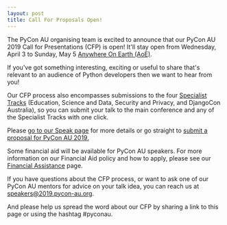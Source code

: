 ```yaml
---
layout: post
title: Call For Proposals Open!
---
```


The PyCon AU organising team is excited to announce that our PyCon AU 2019 Call for Presentations (CFP) is open! It'll stay open from Wednesday, April 3 to Sunday, May 5 [Anywhere On Earth (AoE)](https://en.wikipedia.org/wiki/Anywhere_on_Earth). 

If you've got something interesting, exciting or useful to share that's relevant to an audience of Python developers then we want to hear from you!

Our CFP process also encompasses submissions to the four [Specialist Tracks](/attend/) (Education, Science and Data, Security and Privacy, and DjangoCon Australia), so you can submit your talk to the main conference and any of the Specialist Tracks with one click.

Please [go to our Speak page](/speak) for more details or go straight to [submit a proposal for PyCon AU 2019.](https://pretalx.com/pyconau2019/cfp)

Some financial aid will be available for PyCon AU speakers. For more information on our Financial Aid policy and how to apply, please see our [Financial Assistance](/assistance/) page.

If you have questions about the CFP process, or want to ask one of our PyCon AU mentors for advice on your talk idea, you can reach us at [speakers@2019.pycon-au.org](mailto:speakers@2019.pycon-au.org).

And please help us spread the word about our CFP by sharing a link to this page or using the hashtag #pyconau.
